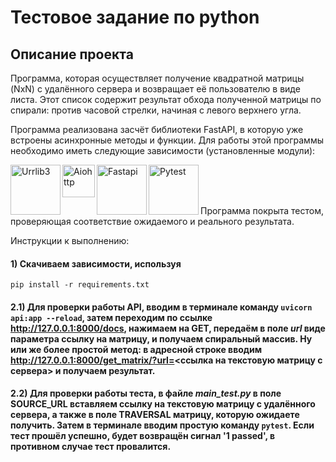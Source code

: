# Тестовое задание по python

## Описание проекта

Программа, которая осуществляет получение квадратной матрицы (NxN) с удалённого сервера и возвращает её пользователю в виде листа.
Этот список содержит результат обхода полученной матрицы по спирали: против часовой стрелки, начиная с левого верхнего угла.

Программа реализована засчёт библиотеки FastAPI, в которую уже встроены асинхронные методы и функции.
Для работы этой программы необходимо иметь следующие зависимости (установленные модули):

<img align="left" alt="Urrlib3" width="80px" length="30" src="https://user-images.githubusercontent.com/49026411/132472837-f96af8e6-2e99-4e40-b949-4d23247982c2.png" /> 
<img align="left" alt="Aiohttp" width="52px" length="30" src="https://user-images.githubusercontent.com/49026411/132473000-ca5c35ab-46ca-487f-aea4-9999c98c4081.jpeg" /> 
<img align="left" alt="Fastapi" width="80px" length="30" src="https://user-images.githubusercontent.com/49026411/132472315-32b2efc8-8bb7-4701-8665-f910bde5cfed.png" /> 
<img align="left" alt="Pytest" width="80px" length="30" src="https://user-images.githubusercontent.com/49026411/132473169-00a1be60-0224-4bef-aee4-976e877cfc73.png" /> </br></br>
</br>



Программа покрыта тестом, проверяющая соответствие ожидаемого и реального результата.

Инструкции к выполнению:

#### 1) Скачиваем зависимости, используя 
```shell 
pip install -r requirements.txt 
```
#### 2.1) Для проверки работы API, вводим в терминале команду ```uvicorn api:app --reload```, затем переходим по ссылке http://127.0.0.1:8000/docs, нажимаем на GET, передаём в поле <i> url </i> виде параметра ссылку на матрицу, и получаем спиральный массив. Ну или же более простой метод: в адресной строке вводим http://127.0.0.1:8000/get_matrix/?url=<ссылка на текстовую матрицу с сервера> и получаем результат.


#### 2.2) Для проверки работы теста, в файле <i> main_test.py </i> в поле SOURCE_URL вставляем ссылку на текстовую матрицу с удалённого сервера, а также в поле TRAVERSAL матрицу, которую ожидаете получить. Затем в терминале вводим простую команду ```pytest```. Если тест прошёл успешно, будет возвращён сигнал '1 passed', в противном случае тест провалится.



